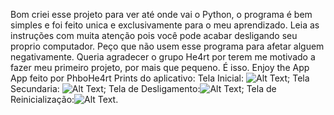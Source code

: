 Bom criei esse projeto para ver até onde vai o Python, o programa é bem simples e foi feito unica e exclusivamente para o meu aprendizado. Leia as instruções com muita atenção pois você pode acabar desligando seu proprio computador. Peço que não usem esse programa para afetar alguem negativamente. Queria agradecer o grupo He4rt por terem me motivado a fazer meu primeiro projeto, por mais que pequeno. É isso.
Enjoy the App
App feito por PhboHe4rt
Prints do aplicativo:   Tela Inicial: ![Alt Text](http://prntscr.com/ol494m); Tela Secundaria: ![Alt Text](http://prntscr.com/ol49ck); Tela de Desligamento:![Alt Text](http://prntscr.com/ol49kd); Tela de Reinicialização:![Alt Text](http://prntscr.com/ol49qe).
